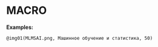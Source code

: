 <!--

@img:     <img src="lec@0/imgs/@1" alt="@2" class="imgCentered" style="width: @3%;" />
@img01:   @img(01,@0,@1,@2)
@img02:   @img(02,@0,@1,@2)
@img03:   @img(03,@0,@1,@2)
@img04:   @img(04,@0,@1,@2)
@img05:   @img(05,@0,@1,@2)
@img06:   @img(06,@0,@1,@2)

@quizQuestion: <hr class="lia-divider"><p><b><span style="padding-right: 10px;">➪</span> @0</b></p>

@NB:      <p style="border: 1px solid; border-radius: 10px; padding-left: 10px; padding-right: 10px; padding-bottom: 10px;"><span style="font-size: 25px; color: red;">⚠</span> @0</p>

@Block:   <p style="border: 1px solid; border-radius: 10px; padding: 0px; margin-top: 20px; margin-bottom: 20px;"><table width="100%"><tr style="display: block; border-bottom: 1px solid; border-top-left-radius: 10px; border-top-right-radius: 10px;"><td style="display: block; background-color: aliceblue; border-top-left-radius: 10px; border-top-right-radius: 10px;"><p style="padding-top: 5px; text-indent: 45px;"><b>@0</b></p></td></tr><tr><td style="padding: 10px;"><p style="text-indent: 35px;">@1</p></td></tr></table></p>

-->

# MACRO

**Examples:**

```
@img01(MLMSAI.png, Машинное обучение и статистика, 50)
```


